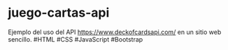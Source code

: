 # juego-cartas-api
Ejemplo del uso del API https://www.deckofcardsapi.com/ en un sitio web sencillo. #HTML #CSS #JavaScript #Bootstrap
